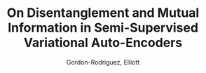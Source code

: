 ---
paperId: 27
author: Gordon-Rodriguez, Elliott
title: "On Disentanglement and Mutual Information in Semi-Supervised Variational Auto-Encoders"
pdf: 27_CameraReady_27.pdf
poster: 27_poster_27.png
pitch: https://youtu.be/TMXowVTkTr4
type: Poster
topic: Deep Learning
category: Full Paper
link: --
conference: cvpr
year: 2021
tags: cvpr-2021
---